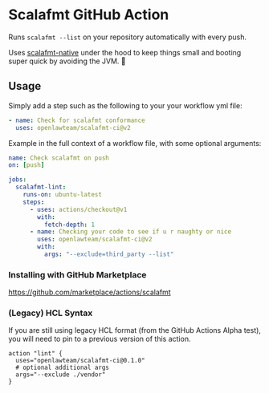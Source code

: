 # Scalafmt GitHub Action

Runs `scalafmt --list` on your repository automatically with every push.

Uses [scalafmt-native](https://github.com/mroth/scalafmt-native) under the hood
to keep things small and booting super quick by avoiding the JVM. :racehorse:

## Usage

Simply add a step such as the following to your your workflow yml file:

```yml
- name: Check for scalafmt conformance
  uses: openlawteam/scalafmt-ci@v2
```

Example in the full context of a workflow file, with some optional arguments:

```yml
name: Check scalafmt on push
on: [push]

jobs:
  scalafmt-lint:
    runs-on: ubuntu-latest
    steps:
      - uses: actions/checkout@v1
        with:
          fetch-depth: 1
      - name: Checking your code to see if u r naughty or nice
        uses: openlawteam/scalafmt-ci@v2
        with:
          args: "--exclude=third_party --list"
```

### Installing with GitHub Marketplace

https://github.com/marketplace/actions/scalafmt

### (Legacy) HCL Syntax

If you are still using legacy HCL format (from the GitHub Actions Alpha test),
you will need to pin to a previous version of this action.

```hcl
action "lint" {
  uses="openlawteam/scalafmt-ci@0.1.0"
  # optional additional args
  args="--exclude ./vendor"
}
```
